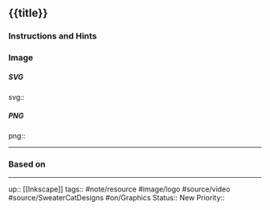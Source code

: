 ## {{title}}


### Instructions and Hints


### Image


##### SVG

svg:: 

##### PNG

png:: 

---
### Based on



---

up:: [[Inkscape]]
tags:: #note/resource #image/logo #source/video #source/SweaterCatDesigns #on/Graphics 
Status:: New
Priority:: 
